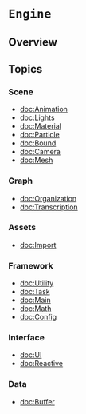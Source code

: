 # ``Engine``

<!--summary-->

## Overview

<!--overview-->

## Topics

### Scene

- <doc:Animation>
- <doc:Lights>
- <doc:Material>
- <doc:Particle>
- <doc:Bound>
- <doc:Camera>
- <doc:Mesh>

### Graph

- <doc:Organization>
- <doc:Transcription>

### Assets

- <doc:Import>

### Framework

- <doc:Utility>
- <doc:Task>
- <doc:Main>
- <doc:Math>
- <doc:Config>

### Interface

- <doc:UI>
- <doc:Reactive>

### Data

- <doc:Buffer>
